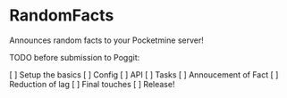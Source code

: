 # RandomFacts
Announces random facts to your Pocketmine server!

TODO before submission to Poggit:

[ ] Setup the basics
[ ] Config
[ ] API
[ ] Tasks
[ ] Annoucement of Fact
[ ] Reduction of lag
[ ] Final touches
[ ] Release!
